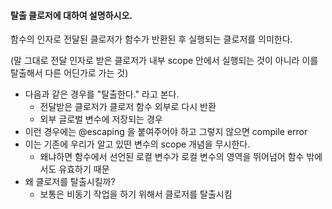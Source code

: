 #### 탈출 클로저에 대하여 설명하시오.

함수의 인자로 전달된 클로저가 함수가 반환된 후 실행되는 클로저를 의미한다.

(말 그대로 전달 인자로 받은 클로저가 내부 scope 안에서 실행되는 것이 아니라 이를 탈출해서 다른 어딘가로 가는 것)

- 다음과 같은 경우를 "탈출한다." 라고 본다.
  - 전달받은 클로저가 클로저 함수 외부로 다시 반환
  - 외부 글로벌 변수에 저장되는 경우
- 이런 경우에는 @escaping 을 붙여주어야 하고 그렇지 않으면 compile error
- 이는 기존에 우리가 알고 있떤 변수의 scope 개념을 무시한다.
  - 왜냐하면 함수에서 선언된 로컬 변수가 로컬 변수의 영역을 뛰어넘어 함수 밖에서도 유효하기 때문
- 왜 클로저를 탈출시킬까?
  - 보통은 비동기 작업을 하기 위해서 클로저를 탈출시킴 